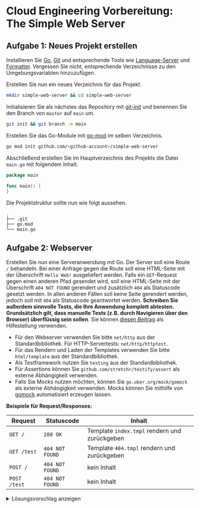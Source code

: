 # Cloud Engineering Vorbereitung: The Simple Web Server

## Aufgabe 1: Neues Projekt erstellen
Installieren Sie [Go](https://go.dev/), [Git](https://git-scm.com/) und entsprechende Tools wie
[Language-Server](https://pkg.go.dev/golang.org/x/tools/gopls) und
[Formatter](https://pkg.go.dev/cmd/gofmt). Vergessen Sie nicht, entsprechende
Verzeichnisse zu den Umgebungsvariablen hinzuzufügen.

Erstellen Sie nun ein neues Verzeichnis für das Projekt.

```bash
mkdir simple-web-server && cd simple-web-server
```

Initialisieren Sie als nächstes das Repository mit
[git-init](https://git-scm.com/docs/git-init) und benennen Sie den Branch von
`master` auf `main` um.

```bash
git init && git branch -m main
```

Erstellen Sie das Go-Module mit [go-mod](https://go.dev/ref/mod) im selben Verzeichnis.

```bash
go mod init github.com/<github-account>/simple-web-server
```

Abschließend erstellen Sie im Hauptverzeichnis des Projekts die Datei `main.go` mit folgendem Inhalt.

```go
package main

func main() {
}
```

Die Projektstruktur sollte nun wie folgt aussehen.

```
.
├── .git
├── go.mod
└── main.go
```

## Aufgabe 2: Webserver
Erstellen Sie nun eine Serveranwendung mit Go. Der Server soll eine Route `/`
behandeln. Bei einer Anfrage gegen die Route soll eine HTML-Seite mit der
Überschrift `Hello Web!` ausgeliefert werden. Falls ein `GET`-Request gegen
einen anderen Pfad gesendet wird, soll eine HTML-Seite mit der Überschrift `404
NOT FOUND` gerendert und zusätzlich `404` als Statuscode gesetzt werden. In
allen anderen Fällen soll keine Seite gerendert werden, jedoch soll mit `404`
als Statuscode geantwortet werden. **Schreiben Sie außerdem sinnvolle Tests,
die Ihre Anwendung komplett abtesten. Grundsätzlich gilt, dass manuelle Tests
(z.B. durch Navigieren über den Browser) überflüssig sein sollen**. Sie können
[diesen Beitrag](https://golang.cafe/blog/golang-httptest-example.html) als
Hilfestellung verwenden.

* Für den Webserver verwenden Sie bitte `net/http` aus der Standardbibliothek.
  Für HTTP-Servertests: `net/http/httptest`.
* Für das Rendern und Laden der Templates verwenden Sie bitte `html/template`
  aus der Standardbibliothek.
* Als Testframework nutzen Sie `testing` aus der Standardbibliothek.
* Für Assertions können Sie `github.com/stretchr/testify/assert` als externe
  Abhängigkeit verwenden.
* Falls Sie Mocks nutzen möchten, können Sie `go.uber.org/mock/gomock` als
  externe Abhängigkeit verwenden. Mocks können Sie mithilfe von
  [gomock](https://github.com/uber-go/mock) automatisiert erzeugen lassen.

**Beispiele für Request/Responses:**

| Request | Statuscode | Inhalt |
| ------- | ---------- | ------ |
|`GET /`  | `200 OK` | Template `index.tmpl` rendern und zurückgeben |
|`GET /test` | `404 NOT FOUND` | Template `404.tmpl` rendern und zurückgeben |
|`POST /` | `404 NOT FOUND` | kein Inhalt |
|`POST /test` | `404 NOT FOUND` | kein Inhalt |

<details>
    <summary>Lösungsvorschlag anzeigen</summary>

_Projektstruktur_
```
.
├── .git
├── _mocks
│   └── renderer.go
├── go.mod
├── go.sum
├── main.go
├── server
│   ├── renderer.go
│   ├── router.go
│   └── router_test.go
└── templates
    ├── 404.tmpl
    └── index.tmpl
```

Hier der Vollständigkeit halber der Befehl zum Erzeugen des Mocks.

```bash
mockgen -source=server/renderer.go -package=mocks -destination=_mocks/renderer.go
```

_index.tmpl_
```html
{{ define "index" }}
<!DOCTYPE html>
<html>
    <head>
        <title>Simple Web Server</title>
    </head>
    <body>
        <h1>Hello Web!</h1>
    </body>
</html>
{{ end }}
```

_404.tmpl_
```html
{{ define "404" }}
<!DOCTYPE html>
<html>
    <head>
        <title>Simple Web Server</title>
    </head>
    <body>
        <h1>404 NOT FOUND</h1>
    </body>
</html>
{{ end }}
```

_renderer.go_
```go
package server

import "io"

type Renderer interface {
	ExecuteTemplate(w io.Writer, template string, data any) error
}
```

_router.go_
```go
package server

import (
	"net/http"
)

type Router struct {
	mux      *http.ServeMux
	renderer Renderer
}

func NewRouter(renderer Renderer) *Router {
	router := &Router{
		mux:      http.NewServeMux(),
		renderer: renderer,
	}

	router.mux.HandleFunc("/", router.handleIndex)

	return router
}

func (router *Router) handleIndex(w http.ResponseWriter, r *http.Request) {
	switch r.Method {
	case "GET":
		if r.URL.Path != "/" {
			w.WriteHeader(http.StatusNotFound)
			router.renderer.ExecuteTemplate(w, "404", nil)
			return
		}

		router.renderer.ExecuteTemplate(w, "index", nil)
	default:
		w.WriteHeader(http.StatusNotFound)
	}
}

func (router *Router) ServeHTTP(w http.ResponseWriter, r *http.Request) {
	router.mux.ServeHTTP(w, r)
}
```

_router_test.go_
```go
package server

import (
	"io"
	"net/http"
	"net/http/httptest"
	"testing"
	"text/template"

	mocks "github.com/hsfl-cloud-engineering/simple-web-server/_mocks"
	"github.com/stretchr/testify/assert"
	"go.uber.org/mock/gomock"
)

func TestRouter(t *testing.T) {
	ctrl := gomock.NewController(t)

	renderer := mocks.NewMockRenderer(ctrl)
	router := NewRouter(renderer)

	t.Run("index handler", func(t *testing.T) {
		t.Run("should return 404 NOT FOUND if request method is not GET", func(t *testing.T) {
			// given
			w := httptest.NewRecorder()
			r := httptest.NewRequest("POST", "/", nil)

			renderer.
				EXPECT().
				ExecuteTemplate(w, gomock.Any(), gomock.Any()).
				Times(0)

			// when
			router.ServeHTTP(w, r)

			// then
			res := w.Result()
			assert.Equal(t, http.StatusNotFound, res.StatusCode)
		})

		t.Run("should return 404 NOT FOUND if request method is GET but path is unknown", func(t *testing.T) {
			// given
			w := httptest.NewRecorder()
			r := httptest.NewRequest("GET", "/unknown", nil)

			renderer.
				EXPECT().
				ExecuteTemplate(w, "404", nil).
				Return(nil)

			// when
			router.ServeHTTP(w, r)

			// then
			res := w.Result()
			assert.Equal(t, http.StatusNotFound, res.StatusCode)
		})

		t.Run("should return 200 OK", func(t *testing.T) {
			// given
			w := httptest.NewRecorder()
			r := httptest.NewRequest("GET", "/", nil)

			renderer.
				EXPECT().
				ExecuteTemplate(w, "index", nil).
				Return(nil)

			// when
			router.ServeHTTP(w, r)

			// then
			res := w.Result()
			assert.Equal(t, http.StatusOK, res.StatusCode)
		})
	})
}

func TestRouterWithTemplates(t *testing.T) {
	renderer := template.Must(template.ParseGlob("../templates/*.tmpl"))
	router := NewRouter(renderer)

	t.Run("index page", func(t *testing.T) {
		t.Run("should contain greeter", func(t *testing.T) {
			// given
			w := httptest.NewRecorder()
			r := httptest.NewRequest("GET", "/", nil)

			// when
			router.ServeHTTP(w, r)

			// then
			res := w.Result()
			html, _ := io.ReadAll(res.Body)
			assert.Contains(t, string(html), "<h1>Hello Web!</h1>")
		})

		t.Run("should display 404 NOT FOUND if route is unknown", func(t *testing.T) {
			// given
			w := httptest.NewRecorder()
			r := httptest.NewRequest("GET", "/unknown", nil)

			// when
			router.ServeHTTP(w, r)

			// then
			res := w.Result()
			html, _ := io.ReadAll(res.Body)
			assert.Contains(t, string(html), "<h1>404 NOT FOUND</h1>")
		})
	})
}
```

_main.go_
```go
package main

import (
	"flag"
	"fmt"
	"html/template"
	"log"
	"net/http"

	"github.com/hsfl-cloud-engineering/simple-web-server/server"
)

func main() {
	port := flag.Int("port", 3000, "The port used to listen and serve")
	flag.Parse()

	renderer := template.Must(template.ParseGlob("templates/*.tmpl"))
	router := server.NewRouter(renderer)
	log.Fatal(http.ListenAndServe(fmt.Sprintf(":%d", *port), router))
}
```
</detail>
